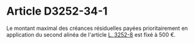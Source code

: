 # Article D3252-34-1

Le montant maximal des créances résiduelles payées prioritairement en application du second alinéa de l'article [L. 3252-8][1] est fixé à 500 €.

 [1]: /affichCodeArticle.do?cidTexte=LEGITEXT000006072050&idArticle=LEGIARTI000006902887&dateTexte=&categorieLien=cid